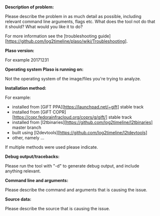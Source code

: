 **Description of problem:**

Please describe the problem in as much detail as possible, including relevant command line arguments, flags etc.
What does the tool not do that it should? What would you like it to do?

For more information see the [troubleshooting
guide][https://github.com/log2timeline/plaso/wiki/Troubleshooting].

**Plaso version:**

For example 20171231

**Operating system Plaso is running on:**

Not the operating system of the image/files you're trying to analyze.

**Installation method:**

For example:
* installed from [GiFT PPA][https://launchpad.net/~gift] stable track
* installed from [GiFT COPR][https://copr.fedorainfracloud.org/coprs/g/gift/] stable track
* installed from [l2tbinaries][https://github.com/log2timeline/l2tbinaries] master branch
* built using [l2devtools][https://github.com/log2timeline/l2tdevtools]
* other, namely ...

If multiple methods were used please indicate.

**Debug output/tracebacks:**

Please run the tool with "-d" to generate debug output, and include anything relevant.

**Command line and arguments:**

Please describe the command and arguments that is causing the issue.

**Source data:**

Please describe the source that is causing the issue.
